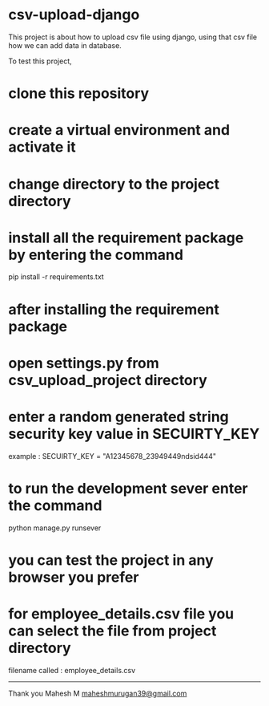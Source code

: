 # csv-upload-django
This project is about how to upload csv file using django, using that csv file how we can add data in database.

To test this project, 

# clone this repository 
# create a virtual environment and activate it 
# change directory to the project directory 
# install all the requirement package by entering the command

pip install -r requirements.txt

# after installing the requirement package
# open settings.py from csv_upload_project directory 

# enter a random generated string security key value in SECUIRTY_KEY

example : 
SECUIRTY_KEY = "A12345678_23949449ndsid444"

# to run the development sever enter the command

python manage.py runsever

# you can test the project in any browser you prefer

# for employee_details.csv file you can select the file from project directory

filename called : employee_details.csv

-------------------------------------------------------------------------------------------------------
Thank you 
Mahesh M
maheshmurugan39@gmail.com